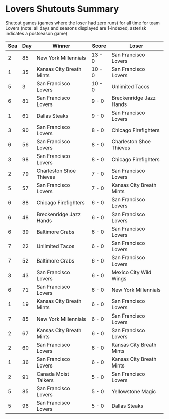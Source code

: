 # Lovers Shutouts Summary



Shutout games (games where the loser had zero runs) for all time for team Lovers (note: all days and seasons displayed are 1-indexed, asterisk indicates a postseason game)


| Sea | Day | Winner | Score | Loser | 
| ------ |------ |------ |------ |------ |
| 2 | 85 | New York Millennials | 13 - 0 | San Francisco Lovers | 
| 1 | 35 | Kansas City Breath Mints | 10 - 0 | San Francisco Lovers | 
| 5 | 3 | San Francisco Lovers | 10 - 0 | Unlimited Tacos | 
| 6 | 81 | San Francisco Lovers | 9 - 0 | Breckenridge Jazz Hands | 
| 1 | 61 | Dallas Steaks | 9 - 0 | San Francisco Lovers | 
| 3 | 90 | San Francisco Lovers | 8 - 0 | Chicago Firefighters | 
| 6 | 56 | San Francisco Lovers | 8 - 0 | Charleston Shoe Thieves | 
| 3 | 98 | San Francisco Lovers | 8 - 0 | Chicago Firefighters | 
| 2 | 79 | Charleston Shoe Thieves | 7 - 0 | San Francisco Lovers | 
| 5 | 57 | San Francisco Lovers | 7 - 0 | Kansas City Breath Mints | 
| 6 | 88 | Chicago Firefighters | 6 - 0 | San Francisco Lovers | 
| 6 | 48 | Breckenridge Jazz Hands | 6 - 0 | San Francisco Lovers | 
| 6 | 39 | Baltimore Crabs | 6 - 0 | San Francisco Lovers | 
| 7 | 22 | Unlimited Tacos | 6 - 0 | San Francisco Lovers | 
| 7 | 52 | Baltimore Crabs | 6 - 0 | San Francisco Lovers | 
| 3 | 43 | San Francisco Lovers | 6 - 0 | Mexico City Wild Wings | 
| 6 | 71 | San Francisco Lovers | 6 - 0 | New York Millennials | 
| 1 | 19 | Kansas City Breath Mints | 6 - 0 | San Francisco Lovers | 
| 7 | 85 | New York Millennials | 6 - 0 | San Francisco Lovers | 
| 2 | 67 | Kansas City Breath Mints | 6 - 0 | San Francisco Lovers | 
| 2 | 60 | San Francisco Lovers | 6 - 0 | Kansas City Breath Mints | 
| 1 | 36 | San Francisco Lovers | 6 - 0 | Kansas City Breath Mints | 
| 2 | 91 | Canada Moist Talkers | 5 - 0 | San Francisco Lovers | 
| 5 | 85 | San Francisco Lovers | 5 - 0 | Yellowstone Magic | 
| 5 | 96 | San Francisco Lovers | 5 - 0 | Dallas Steaks | 


